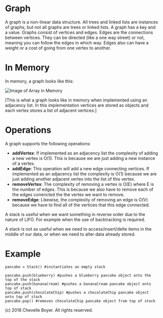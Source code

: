 # Graph

A graph is a non-linear data structure. All trees and linked lists are instances of graphs, but not all graphs are trees or linked lists. A graph has a key and a value. Graphs consist of vertices and edges. Edges are the connections between vertices. They can be directed (like a one way street) or not, meaning you can follow the edges in which way. Edges also can have a weight or a cost of going from one vertex to another.

# In Memory

In memory, a graph looks like this:

![Image of Array in Memory](images/array_memory.png)

\[This is what a graph looks like in memory when implemented using an adjacency list. In this implementation vertices are stored as objects and each vertex stores a list of adjacent vertices.\]

# Operations

A graph supports the following operations:

* **addVertex**: If implemented as an adjacency list the complexity of adding a new vertex is O(1). This is because we are just adding a new instance of a vertex.
* **addEdge**: This operation will add a new edge connecting vertices. If implemented as an adjacency list the complexity is O(1) because we are just adding another adjacent vertex into the list of this vertex.
* **removeVertex**: The complexity of removing a vertex is O(E) where E is the number of edges. This is because we also have to remove each of the edges conencted the the vertex we want to remove.
* **removeEdge**: Likewise, the complexity of removing an edge is O(V) because we have to find all of the vertices that this edge connected.

A stack is useful when we want something in reverse order due to the nature of LIFO. For example when the use of backtracking is required.

A stack is not as useful when we need to access/insert/delte items in the middle of our data, or when we need to alter data already stored.

# Example

```
pancake = Stack() #instantiates an empty stack

pancake.push(blueberry) #pushes a blueberry pancake object onto the top of the stack
pancake.push(bananaCream) #pushes a bananaCream pancake object onto top of stack
pancake.push(chocolateChip) #pushes a chocolateChip pancake object onto top of stack
pancake.pop() #removes chocolateChip pancake object from top of stack
```

(c) 2018 Chevelle Boyer. All rights reserved.